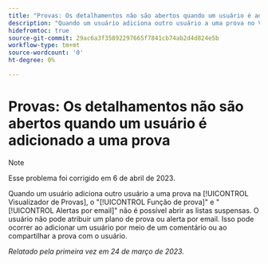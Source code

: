 ```yaml
---
title: "Provas: Os detalhamentos não são abertos quando um usuário é adicionado a uma prova"
description: "Quando um usuário adiciona outro usuário a uma prova no Visualizador de Verificação de Provas, os menus suspensos Prova de função e Alertas de email não podem ser abertos. O usuário não pode atribuir um plano de prova ou alerta por email. Isso pode ocorrer ao adicionar um usuário por meio de um comentário ou ao compartilhar a prova com o usuário."
hidefromtoc: true
source-git-commit: 29ac6a3f35892297665f7841cb74ab2d4d824e5b
workflow-type: tm+mt
source-wordcount: '0'
ht-degree: 0%

---
```



# Provas: Os detalhamentos não são abertos quando um usuário é adicionado a uma prova

>[!NOTE]
>
>Esse problema foi corrigido em 6 de abril de 2023.

<!--This article is on WF and WFP TOCs-->

Quando um usuário adiciona outro usuário a uma prova na [!UICONTROL Visualizador de Provas], o &quot;[!UICONTROL Função de prova]&quot; e &quot;[!UICONTROL Alertas por email]&quot; não é possível abrir as listas suspensas. O usuário não pode atribuir um plano de prova ou alerta por email. Isso pode ocorrer ao adicionar um usuário por meio de um comentário ou ao compartilhar a prova com o usuário.

_Relatado pela primeira vez em 24 de março de 2023._

